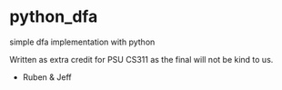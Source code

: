 python_dfa
==========

simple dfa implementation with python

Written as extra credit for PSU CS311 as the final will not be kind to us.

- Ruben & Jeff
